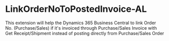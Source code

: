 # LinkOrderNoToPostedInvoice-AL
This extension will help the Dynamics 365 Business Central to link Order No. (Purchase/Sales) if it's invoiced through Purchase/Sales Invoice with Get Receipt/Shipment instead of posting directly from Purchase/Sales Order
